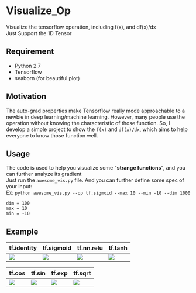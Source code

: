 # Visualize_Op
Visualize the tensorflow operation, including f(x), and df(x)/dx   
Just Support the 1D Tensor
## Requirement 
- Python 2.7
- Tensorflow
- seaborn (for beautiful plot)

## Motivation
The auto-grad properties make Tensorflow really mode approachable to a newbie in deep learning/machine learning. However, many people use the operation without knowing the characteristic of those function. So, I develop a simple project to show the ```f(x)``` and ```df(x)/dx```, which aims to help everyone to know those function well.

## Usage
The code is used to help you visualize some "**strange functions**", and you can further analyze its gradient   
Just run the ```awesome_vis.py``` file. And you can further define some spec of your input:   
Ex: ```python awesome_vis.py --op tf.sigmoid --max 10 --min -10 --dim 1000```   
```
dim = 100
max = 10
min = -10
```
## Example
| tf.identity | tf.sigmoid | tf.nn.relu | tf.tanh |
|---|---|---|---|
| ![](https://github.com/andrewliao11/Visualize_Op/blob/master/img/tf.identity.png?raw=true) | ![](https://github.com/andrewliao11/Visualize_Op/blob/master/img/tf.sigmoid.png?raw=true) | ![](https://github.com/andrewliao11/Visualize_Op/blob/master/img/tf.nn.relu.png?raw=true) | ![](https://github.com/andrewliao11/Visualize_Op/blob/master/img/tf.tanh.png?raw=true) |

| tf.cos | tf.sin | tf.exp | tf.sqrt |
|---|---|---|---|
| ![](https://github.com/andrewliao11/Visualize_Op/blob/master/img/tf.cos.png?raw=true) | ![](https://github.com/andrewliao11/Visualize_Op/blob/master/img/tf.sin.png?raw=true) | ![](https://github.com/andrewliao11/Visualize_Op/blob/master/img/tf.exp.png?raw=true) | ![](https://github.com/andrewliao11/Visualize_Op/blob/master/img/tf.sqrt.png?raw=true) |




